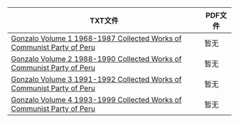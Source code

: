 | TXT文件 | PDF文件 |
| ------- | ------- |
| [Gonzalo Volume 1 1968-1987 Collected Works of Communist Party of Peru](Gonzalo%20Volume%201%201968-1987%20Collected%20Works%20of%20Communist%20Party%20of%20Peru.txt) | 暂无 |
| [Gonzalo Volume 2 1988-1990 Collected Works of Communist Party of Peru](Gonzalo%20Volume%202%201988-1990%20Collected%20Works%20of%20Communist%20Party%20of%20Peru.txt) | 暂无 |
| [Gonzalo Volume 3 1991-1992 Collected Works of Communist Party of Peru](Gonzalo%20Volume%203%201991-1992%20Collected%20Works%20of%20Communist%20Party%20of%20Peru.txt) | 暂无 |
| [Gonzalo Volume 4 1993-1999 Collected Works of Communist Party of Peru](Gonzalo%20Volume%204%201993-1999%20Collected%20Works%20of%20Communist%20Party%20of%20Peru.txt) | 暂无 |
